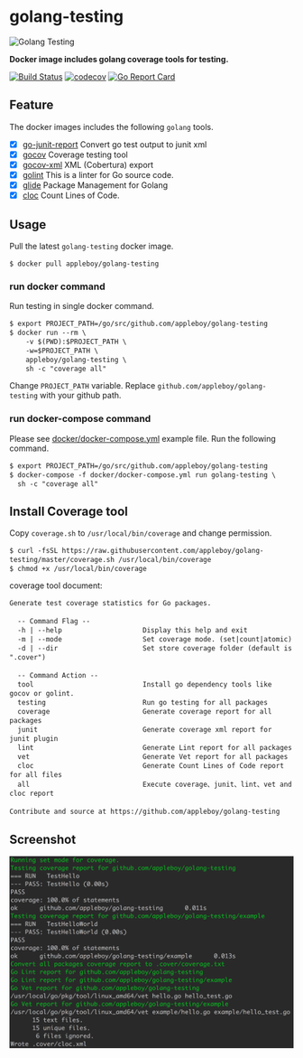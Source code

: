# golang-testing

![Golang Testing](https://farm2.staticflickr.com/1622/24407557644_36087ca6de.jpg)

**Docker image includes golang coverage tools for testing.**

[![Build Status](https://travis-ci.org/appleboy/golang-testing.svg?branch=master)](https://travis-ci.org/appleboy/golang-testing) [![codecov](https://codecov.io/gh/appleboy/golang-testing/branch/master/graph/badge.svg)](https://codecov.io/gh/appleboy/golang-testing) [![Go Report Card](https://goreportcard.com/badge/github.com/appleboy/golang-testing)](https://goreportcard.com/report/github.com/appleboy/golang-testing)

## Feature

The docker images includes the following `golang` tools.

* [x] [go-junit-report](https://github.com/jstemmer/go-junit-report) Convert go test output to junit xml
* [x] [gocov](https://github.com/axw/gocov/gocov) Coverage testing tool
* [x] [gocov-xml](https://github.com/AlekSi/gocov-xml) XML (Cobertura) export
* [x] [golint](https://github.com/golang/lint/golint) This is a linter for Go source code.
* [x] [glide](https://github.com/Masterminds/glide) Package Management for Golang
* [x] [cloc](https://github.com/AlDanial/cloc) Count Lines of Code.

## Usage

Pull the latest `golang-testing` docker image.

```
$ docker pull appleboy/golang-testing
```

### run docker command

Run testing in single docker command.

```
$ export PROJECT_PATH=/go/src/github.com/appleboy/golang-testing
$ docker run --rm \
    -v $(PWD):$PROJECT_PATH \
    -w=$PROJECT_PATH \
    appleboy/golang-testing \
    sh -c "coverage all"
```

Change `PROJECT_PATH` variable. Replace `github.com/appleboy/golang-testing` with your github path.

### run docker-compose command

Please see [docker/docker-compose.yml](./docker/docker-compose.yml) example file. Run the following command.

```
$ export PROJECT_PATH=/go/src/github.com/appleboy/golang-testing
$ docker-compose -f docker/docker-compose.yml run golang-testing \
  sh -c "coverage all"
```

## Install Coverage tool

Copy `coverage.sh` to `/usr/local/bin/coverage` and change permission.

```
$ curl -fsSL https://raw.githubusercontent.com/appleboy/golang-testing/master/coverage.sh /usr/local/bin/coverage
$ chmod +x /usr/local/bin/coverage
```

coverage tool document:

```
Generate test coverage statistics for Go packages.

  -- Command Flag --
  -h | --help                    Display this help and exit
  -m | --mode                    Set coverage mode. (set|count|atomic)
  -d | --dir                     Set store coverage folder (default is ".cover")

  -- Command Action --
  tool                           Install go dependency tools like gocov or golint.
  testing                        Run go testing for all packages
  coverage                       Generate coverage report for all packages
  junit                          Generate coverage xml report for junit plugin
  lint                           Generate Lint report for all packages
  vet                            Generate Vet report for all packages
  cloc                           Generate Count Lines of Code report for all files
  all                            Execute coverage、junit、lint、vet and cloc report

Contribute and source at https://github.com/appleboy/golang-testing
```

## Screenshot

![Testing](./screenshot/screen.png)
